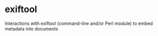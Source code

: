 # exiftool
Interactions with exiftool (command-line and/or Perl module) to embed metadata into documents
